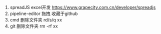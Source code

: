 1. spreadJS excel开发 https://www.grapecity.com.cn/developer/spreadjs
2. pipeline-editor 拖拽 收藏于github
3. cmd 删除文件夹   rd/s/q xx
4. git 删除文件夹   rm -rf xx
